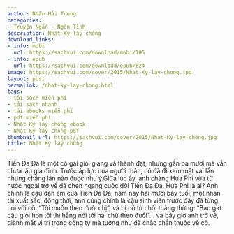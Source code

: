 ```yaml
---
author: Nhân Hải Trung
categories:
- Truyện Ngắn - Ngôn Tình
description: Nhật Ký lấy chồng
download_links:
- info: mobi
  url: https://sachvui.com/download/mobi/105
- info: epub
  url: https://sachvui.com/download/epub/624
image: https://sachvui.com/cover/2015/Nhat-Ky-lay-chong.jpg
layout: post
permalink: /nhat-ky-lay-chong.html
tags:
- tải sách miễn phí
- tải sách nhanh
- tải ebooks miễn phí
- pdf miễn phí
- Nhật Ký lấy chồng ebook
- Nhật Ký lấy chồng pdf
thumbnail_url: https://sachvui.com/cover/2015/Nhat-Ky-lay-chong.jpg
title: Nhật Ký lấy chồng
---
```


 <div class="item-desc text-justify"> Tiền Đa Đa là một cô gái giỏi giang và thành đạt, nhưng gần ba mươi mà vẫn chưa lập gia đình. Trước áp lực của người thân, cô đã đi xem mặt vài lần nhưng chẳng lần nào được như ý.Giữa lúc ấy, anh chàng Hứa Phi vừa từ nước ngoài trở về đã chen ngang cuộc đời Tiền Đa Đa. Hứa Phi là ai? Anh chính là cậu đàn em của Tiền Đa Đa, năm nay hai mươi bảy tuổi, một nhân tài xuất sắc; đồng thời, anh cũng chính là cậu sinh viên trước đây đã từng nói với cô: “Tôi muốn theo đuổi chị”, và bị cô từ chối thẳng thừng: “Bao giờ cậu giỏi hơn tôi thì hẵng nói tới hai chữ theo đuổi”… và bây giờ anh trở về, giành mất vị trí trong công ty mà tưởng như đã chắc chắn thuộc về cô. </div>